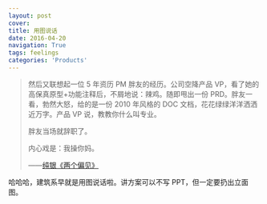 ```yaml
---
layout: post
cover:
title: 用图说话
date: 2016-04-20
navigation: True
tags: feelings
categories: 'Products'
---
```


>然后又联想起一位 5 年资历 PM 胖友的经历。公司空降产品 VP，看了她的高保真原型+功能注释后，不屑地说：辣鸡。随即甩出一份 PRD。胖友一看，勃然大怒，给的是一份 2010 年风格的 DOC 文档，花花绿绿洋洋洒洒近万字。产品 VP 说，教教你什么叫专业。
>
>胖友当场就辞职了。
>
>内心戏是：我操你妈。
>
>——[纯银《两个偏见》](http://www.jianshu.com/p/a322c8a48d4e)


哈哈哈，建筑系早就是用图说话啦。讲方案可以不写 PPT，但一定要扔出立面图。


